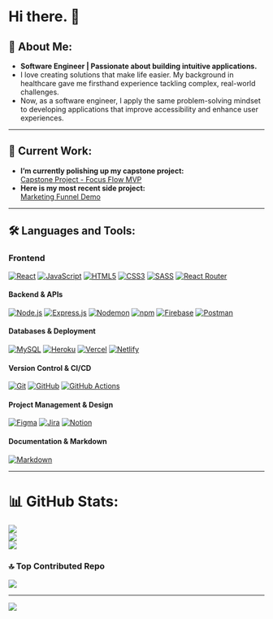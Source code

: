 # Hi there. 👋

## 💫 About Me:

- **Software Engineer | Passionate about building intuitive applications.**  
- I love creating solutions that make life easier. My background in healthcare gave me firsthand experience tackling complex, real-world challenges.  
- Now, as a software engineer, I apply the same problem-solving mindset to developing applications that improve accessibility and enhance user experiences.

---
## 📂 Current Work:
- **I’m currently polishing up my capstone project:**  
  [Capstone Project - Focus Flow MVP](https://github.com/cecilialeung05/capstone-project)
- **Here is my most recent side project:**  
  [Marketing Funnel Demo](https://github.com/cecilialeung05/marketing-funnel-demo)

---
## 🛠 Languages and Tools:

### **Frontend**  
[![React](https://img.shields.io/badge/react-%2320232a.svg?style=for-the-badge&logo=react&logoColor=%2361DAFB)](https://react.dev/) [![JavaScript](https://img.shields.io/badge/javascript-%23323330.svg?style=for-the-badge&logo=javascript&logoColor=%23F7DF1E)](https://developer.mozilla.org/en-US/docs/Web/JavaScript) [![HTML5](https://img.shields.io/badge/html5-%23E34F26.svg?style=for-the-badge&logo=html5&logoColor=white)](https://developer.mozilla.org/en-US/docs/Web/HTML) [![CSS3](https://img.shields.io/badge/css3-%231572B6.svg?style=for-the-badge&logo=css3&logoColor=white)](https://developer.mozilla.org/en-US/docs/Web/CSS) [![SASS](https://img.shields.io/badge/SASS-hotpink.svg?style=for-the-badge&logo=SASS&logoColor=white)](https://sass-lang.com/) [![React Router](https://img.shields.io/badge/React_Router-CA4245?style=for-the-badge&logo=react-router&logoColor=white)](https://reactrouter.com/)  

#### **Backend & APIs**  
[![Node.js](https://img.shields.io/badge/Node.js-43853D?style=for-the-badge&logo=node.js&logoColor=white)](https://nodejs.org/) [![Express.js](https://img.shields.io/badge/Express.js-%23404d59.svg?style=for-the-badge&logo=express&logoColor=%2361DAFB)](https://expressjs.com/) [![Nodemon](https://img.shields.io/badge/Nodemon-76D04B?style=for-the-badge&logo=nodemon&logoColor=white)](https://nodemon.io/) [![npm](https://img.shields.io/badge/npm-CB3837.svg?style=for-the-badge&logo=npm&logoColor=white)](https://www.npmjs.com/) [![Firebase](https://img.shields.io/badge/firebase-%23039BE5.svg?style=for-the-badge&logo=firebase)](https://firebase.google.com/) [![Postman](https://img.shields.io/badge/Postman-FF6C37?style=for-the-badge&logo=postman&logoColor=white)](https://www.postman.com/)  

#### **Databases & Deployment**  
[![MySQL](https://img.shields.io/badge/mysql-4479A1.svg?style=for-the-badge&logo=mysql&logoColor=white)](https://www.mysql.com/) [![Heroku](https://img.shields.io/badge/Heroku-430098?style=for-the-badge&logo=heroku&logoColor=white)](https://www.heroku.com/) [![Vercel](https://img.shields.io/badge/vercel-%23000000.svg?style=for-the-badge&logo=vercel&logoColor=white)](https://vercel.com/) [![Netlify](https://img.shields.io/badge/netlify-%23000000.svg?style=for-the-badge&logo=netlify&logoColor=#00C7B7)](https://www.netlify.com/)  

#### **Version Control & CI/CD**  
[![Git](https://img.shields.io/badge/git-%23F05033.svg?style=for-the-badge&logo=git&logoColor=white)](https://git-scm.com/) [![GitHub](https://img.shields.io/badge/github-%23121011.svg?style=for-the-badge&logo=github&logoColor=white)](https://github.com/) [![GitHub Actions](https://img.shields.io/badge/github%20actions-%232671E5.svg?style=for-the-badge&logo=githubactions&logoColor=white)](https://github.com/features/actions)  

#### **Project Management & Design**  
[![Figma](https://img.shields.io/badge/figma-%23F24E1E.svg?style=for-the-badge&logo=figma&logoColor=white)](https://www.figma.com/) [![Jira](https://img.shields.io/badge/jira-%230A0FFF.svg?style=for-the-badge&logo=jira&logoColor=white)](https://www.atlassian.com/software/jira) [![Notion](https://img.shields.io/badge/Notion-%23000000.svg?style=for-the-badge&logo=notion&logoColor=white)](https://www.notion.so/)  

#### **Documentation & Markdown**  
[![Markdown](https://img.shields.io/badge/Markdown-%23000000.svg?style=for-the-badge&logo=markdown&logoColor=white)](https://www.markdownguide.org/) 

--- 
# 📊 GitHub Stats:
![](https://github-readme-stats.vercel.app/api?username=Cecilialeung05&theme=dark&hide_border=false&include_all_commits=false&count_private=false)<br/>
![](https://nirzak-streak-stats.vercel.app/?user=Cecilialeung05&theme=dark&hide_border=false)<br/>
![](https://github-readme-stats.vercel.app/api/top-langs/?username=Cecilialeung05&theme=dark&hide_border=false&include_all_commits=false&count_private=false&layout=compact)

### 🔝 Top Contributed Repo
![](https://github-contributor-stats.vercel.app/api?username=Cecilialeung05&limit=5&theme=dark&combine_all_yearly_contributions=true)

---
[![](https://visitcount.itsvg.in/api?id=Cecilialeung05&icon=0&color=0)](https://visitcount.itsvg.in)



